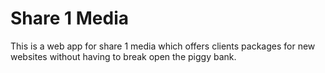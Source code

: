 # Share 1 Media

This is a web app for share 1 media which offers clients packages for new websites without having to break open the piggy bank.